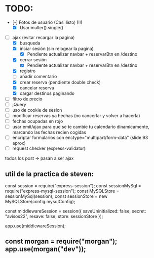 # TODO:
- [-] Fotos de usuario (Casi listo) (!!)
  - [X] Usar multer().single()
- [ ] ajax (evitar recargar la pagina)
  - [X] busqueda
  - [X] inciar sesión (sin relogear la pagina)
    - [X] Pendiente actualizar navbar + reservarBtn en /destino
  - [X] cerrar sesión
    - [X] Pendiente actualizar navbar + reservarBtn en /destino
  - [X] registro
  - [ ] añadir comentario
  - [X] crear reserva (pendiente double check)
  - [X] cancelar reserva
  - [X] cargar destinos paginando
- [ ] filtro de precio
- [ ] jQuery
- [ ] uso de cookie de sesion
- [ ] modificar reservas ya hechas (no cancerlar y volver a hacerla)  
- [ ] fechas ocupadas en rojo
- [ ] usar emit/ajax para que se te cambie tu calendario dinamicamente, marcando las fechas recien cogidas
- [ ] encriptar formularios con enctype="multipart/form-data" (slide 93 aprox)
- [ ] request checker (express-validator)

todos los post -> pasan a ser ajax

util de la practica de steven:
----------------------------------
const session = require("express-session");
const sessionMySql = require("express-mysql-session");
const MySQLStore = sessionMySql(session);
const sessionStore = new MySQLStore(config.mysqlConfig);

const middlewareSession = session({
    saveUninitialized: false,
    secret: "avisos22",
    resave: false,
    store: sessionStore 
});

app.use(middlewareSession);

const morgan = require("morgan");
app.use(morgan("dev"));
----------------------------------